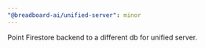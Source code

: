 ```yaml
---
"@breadboard-ai/unified-server": minor
---
```


Point Firestore backend to a different db for unified server.
